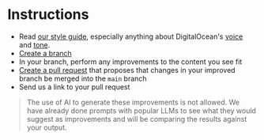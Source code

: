 # Instructions

- Read [our style guide](https://docs.digitalocean.com/style), especially anything about DigitalOcean's [voice](https://docs.digitalocean.com/style/digitalocean/voice/) and [tone](https://docs.digitalocean.com/style/pdocs/tone/).
- [Create a branch](https://docs.github.com/en/pull-requests/collaborating-with-pull-requests/proposing-changes-to-your-work-with-pull-requests/creating-and-deleting-branches-within-your-repository)
- In your branch, perform any improvements to the content you see fit
- [Create a pull request](https://docs.github.com/en/pull-requests/collaborating-with-pull-requests/proposing-changes-to-your-work-with-pull-requests/creating-a-pull-request) that proposes that changes in your improved branch be merged into the `main` branch
- Send us a link to your pull request

> The use of AI to generate these improvements is not allowed. We have already done prompts with popular LLMs to see what they would suggest as improvements and will be comparing the results against your output. 
